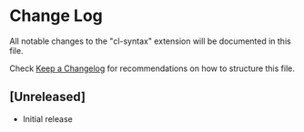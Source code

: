 # Change Log

All notable changes to the "cl-syntax" extension will be documented in this file.

Check [Keep a Changelog](http://keepachangelog.com/) for recommendations on how to structure this file.

## [Unreleased]

- Initial release